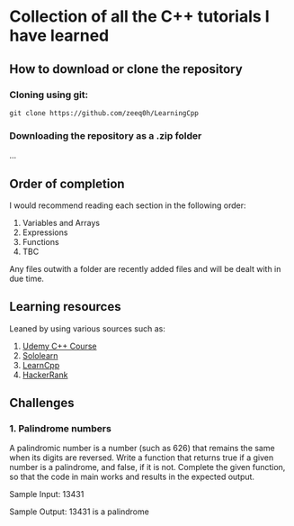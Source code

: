 # Collection of all the C++ tutorials I have learned

## How to download or clone the repository
### Cloning using git:
`git clone https://github.com/zeeq0h/LearningCpp`
### Downloading the repository as a .zip folder
...

## Order of completion
I would recommend reading each section in the following order:
1. Variables and Arrays
2. Expressions
3. Functions
4. TBC

Any files outwith a folder are recently added files and will be dealt with in due time.

## Learning resources

Leaned by using various sources such as:
1. [Udemy C++ Course](https://www.udemy.com/course/free-learn-c-tutorial-beginners/learn/lecture/3761044?start=0#overview)
2. [Sololearn](https://www.sololearn.com)
3. [LearnCpp](https://www.learncpp.com)
4. [HackerRank](https://www.hackerrank.com)

## Challenges
### 1. Palindrome numbers

A palindromic number is a number (such as 626) that remains the same when its digits are reversed.
Write a function that returns true if a given number is a palindrome, and false, if it is not.
Complete the given function, so that the code in main works and results in the expected output.

Sample Input:
13431

Sample Output:
13431 is a palindrome
